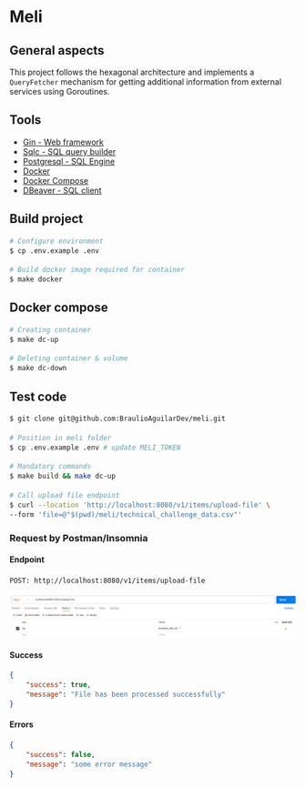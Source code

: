 # Meli

## General aspects
This project follows the hexagonal architecture and implements a `QueryFetcher` mechanism for getting additional information from external services using Goroutines.

## Tools
- [Gin - Web framework ](https://gin-gonic.com/) 
- [Sqlc - SQL query builder](https://sqlc.dev/)
- [Postgresql - SQL Engine](https://https://www.postgresql.org/)
- [Docker](https://docs.docker.com/)
- [Docker Compose](https://docs.docker.com/compose/)
- [DBeaver - SQL client](https://dbeaver.io/)

## Build project
```sh
# Configure environment
$ cp .env.example .env

# Build docker image required for container
$ make docker
```

## Docker compose
```sh
# Creating container
$ make dc-up

# Deleting container & volume
$ make dc-down
```

## Test code

```sh
$ git clone git@github.com:BraulioAguilarDev/meli.git

# Position in meli folder
$ cp .env.example .env # update MELI_TOKEN

# Mandatory commands
$ make build && make dc-up

# Call upload file endpoint
$ curl --location 'http://localhost:8080/v1/items/upload-file' \
--form 'file=@"$(pwd)/meli/technical_challenge_data.csv"'
```

### Request by Postman/Insomnia

#### Endpoint
`POST: http://localhost:8080/v1/items/upload-file`

![http request](/assets/image/request.png "Request example")

#### Success
```json
{
    "success": true,
    "message": "File has been processed successfully"
}
```

#### Errors
```json
{
    "success": false,
    "message": "some error message"
}
```